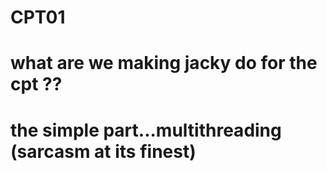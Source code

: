 # CPT01
# what are we making jacky do for the cpt ??
# the simple part...multithreading (sarcasm at its finest)
